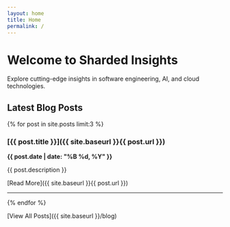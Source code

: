 ```yaml
---
layout: home
title: Home
permalink: /
---
```


# Welcome to Sharded Insights

Explore cutting-edge insights in software engineering, AI, and cloud technologies. 

## Latest Blog Posts

{% for post in site.posts limit:3 %}
### [{{ post.title }}]({{ site.baseurl }}{{ post.url }})

**{{ post.date | date: "%B %d, %Y" }}**

{{ post.description }}

[Read More]({{ site.baseurl }}{{ post.url }})

---
{% endfor %}

[View All Posts]({{ site.baseurl }}/blog)
